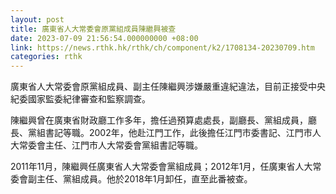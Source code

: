 ```yaml
---
layout: post
title: 廣東省人大常委會原黨組成員陳繼興被查
date: 2023-07-09 21:56:54.000000000 +08:00
link: https://news.rthk.hk/rthk/ch/component/k2/1708134-20230709.htm
categories: rthk
---
```


廣東省人大常委會原黨組成員、副主任陳繼興涉嫌嚴重違紀違法，目前正接受中央紀委國家監委紀律審查和監察調查。 

陳繼興曾在廣東省財政廳工作多年，擔任過預算處處長，副廳長、黨組成員，廳長、黨組書記等職。2002年，他赴江門工作，此後擔任江門市委書記、江門市人大常委會主任、江門市人大常委會黨組書記等職。 

2011年11月，陳繼興任廣東省人大常委會黨組成員；2012年1月，任廣東省人大常委會副主任、黨組成員。他於2018年1月卸任，直至此番被查。
